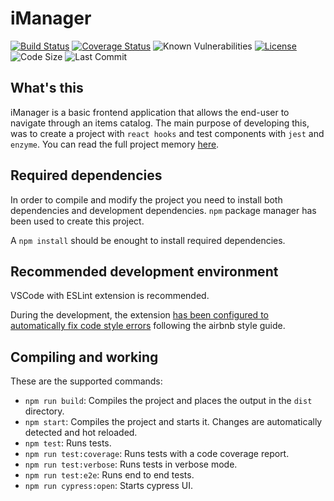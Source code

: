 # iManager

[![Build Status](https://travis-ci.com/oegea/iManager.svg?branch=master)](https://app.travis-ci.com/github/oegea/iManager) 
[![Coverage Status](https://coveralls.io/repos/github/oegea/iManager/badge.svg?branch=master)](https://coveralls.io/github/oegea/iManager?branch=master) 
![Known Vulnerabilities](https://snyk.io/test/github/oegea/iManager/badge.svg) 
[![License](https://shields.io/badge/license-MIT-green)](license.md)
![Code Size](https://shields.io/github/languages/code-size/oegea/iManager) 
![Last Commit](https://shields.io/github/last-commit/oegea/iManager)

## What's this

iManager is a basic frontend application that allows the end-user to navigate through an items catalog.
The main purpose of developing this, was to create a project with `react hooks` and test components with `jest` and `enzyme`. You can read the full project memory [here](./docs/memory.md).

## Required dependencies

In order to compile and modify the project you need to install both dependencies and development dependencies.
`npm` package manager has been used to create this project.

A `npm install` should be enought to install required dependencies.

## Recommended development environment

VSCode with ESLint extension is recommended. 

During the development, the extension [has been configured to automatically fix code style errors](https://www.digitalocean.com/community/tutorials/linting-and-formatting-with-eslint-in-vs-code#step-4-%E2%80%94-formatting-on-save) following the airbnb style guide.

## Compiling and working

These are the supported commands:
* `npm run build`: Compiles the project and places the output in the `dist` directory.
* `npm start`: Compiles the project and starts it. Changes are automatically detected and hot reloaded.
* `npm test`: Runs tests.
* `npm run test:coverage`: Runs tests with a code coverage report.
* `npm run test:verbose`: Runs tests in verbose mode.
* `npm run test:e2e`: Runs end to end tests.
* `npm run cypress:open`: Starts cypress UI.